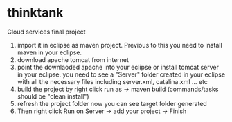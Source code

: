 # thinktank
Cloud services final project
1. import it in eclipse as maven project. Previous to this you need to install maven in your eclipse.
2. download apache tomcat from internet
3. point the downlaoded apache into your eclipse or install tomcat server in your eclipse. you need to see a "Server" folder created in        your eclipse with all the necessary files including server.xml, catalina.xml ... etc
4. build the project by right click run as -> maven build (commands/tasks should be "clean install")
5. refresh the project folder now you can see target folder generated
6. Then right click Run on Server -> add your project -> Finish
